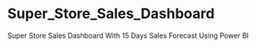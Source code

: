 # Super_Store_Sales_Dashboard
Super Store Sales Dashboard With 15 Days Sales Forecast Using Power BI  
